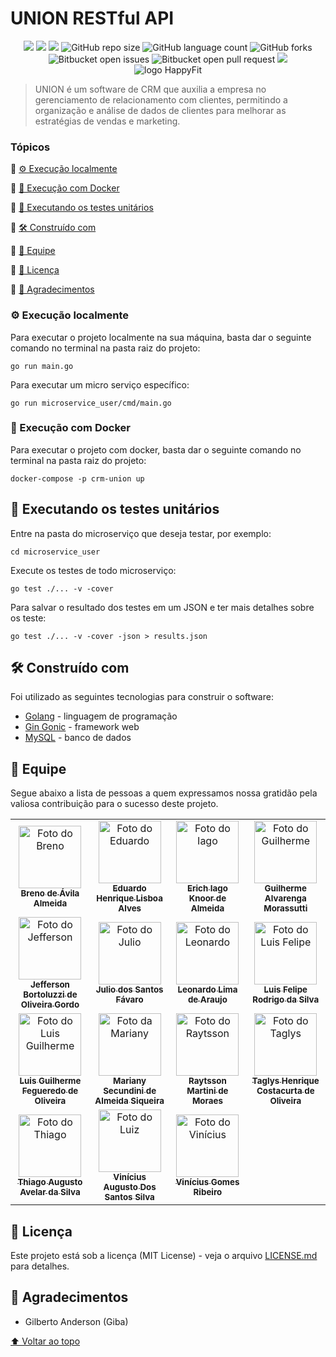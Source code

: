 # UNION RESTful API

<div align="center">
  <img src="https://img.shields.io/static/v1?label=golang&message=language&color=blue&style=for-the-badge&logo=GO"/>
  <img src="https://img.shields.io/static/v1?label=gin%20gonic&message=framework&color=orange&style=for-the-badge&logo=GO"/>
  <img src="http://img.shields.io/static/v1?label=License&message=MIT&color=green&style=for-the-badge"/>
  <img alt="GitHub repo size" src="https://img.shields.io/github/repo-size/ViniciusGR797/crm_union?style=for-the-badge">
  <img alt="GitHub language count" src="https://img.shields.io/github/languages/count/ViniciusGR797/crm_union?style=for-the-badge">
  <img alt="GitHub forks" src="https://img.shields.io/github/forks/ViniciusGR797/crm_union?style=for-the-badge">
  <img alt="Bitbucket open issues" src="https://img.shields.io/bitbucket/issues/ViniciusGR797/crm_union?style=for-the-badge">
  <img alt="Bitbucket open pull request" src="https://img.shields.io/bitbucket/pr-raw/ViniciusGR797/crm_union?style=for-the-badge">
  <img src="http://img.shields.io/static/v1?label=STATUS&message=Development&color=GREEN&style=for-the-badge"/>
  
</div>

<div align="center">
  <img src="https://cdn.discordapp.com/attachments/1089358473483006105/1092501283291795527/LogoUnion.png" alt="logo HappyFit">
</div>
  
> UNION é um software de CRM que auxilia a empresa no gerenciamento de relacionamento com clientes, permitindo a organização e análise de dados de clientes para melhorar as estratégias de vendas e marketing.

### Tópicos 

:small_blue_diamond: [⚙ Execução localmente](#-execução-localmente)

:small_blue_diamond: [🐳 Execução com Docker](#-execução-com-docker)

:small_blue_diamond: [📃 Executando os testes unitários](#-executando-os-testes-unitários)

:small_blue_diamond: [🛠 Construído com](#-construído-com)

:small_blue_diamond: [👥 Equipe](#-equipe)

:small_blue_diamond: [📄 Licença](#-licença)

:small_blue_diamond: [🎁 Agradecimentos](#-agradecimentos)

### ⚙ Execução localmente

Para executar o projeto localmente na sua máquina, basta dar o seguinte comando no terminal na pasta raiz do projeto:

```
go run main.go
```

Para executar um micro serviço específico:

```
go run microservice_user/cmd/main.go
```

### 🐳 Execução com Docker
Para executar o projeto com docker, basta dar o seguinte comando no terminal na pasta raiz do projeto:
```
docker-compose -p crm-union up
```

## 📃 Executando os testes unitários

Entre na pasta do microserviço que deseja testar, por exemplo:
```
cd microservice_user
```

Execute os testes de todo microserviço:
```
go test ./... -v -cover
```

Para salvar o resultado dos testes em um JSON e ter mais detalhes sobre os teste:
```
go test ./... -v -cover -json > results.json
```

## 🛠 Construído com
Foi utilizado as seguintes tecnologias para construir o software:

* [Golang](https://go.dev/doc/) - linguagem de programação
* [Gin Gonic](https://github.com/gin-gonic/gin) - framework web 
* [MySQL](https://dev.mysql.com/doc/) - banco de dados

## 👥 Equipe

Segue abaixo a lista de pessoas a quem expressamos nossa gratidão pela valiosa contribuição para o sucesso deste projeto.

<table>
  <tr>
    <td align="center">
      <a href="https://github.com/Breno-AA">
        <img src="https://avatars.githubusercontent.com/u/45759261?v=4" width="100px;" alt="Foto do Breno"/><br>
        <sub>
          <b>Breno de Ávila Almeida</b>
        </sub>
      </a>
    </td>
    <td align="center">
      <a href="https://github.com/Eduardo-Lisboa">
        <img src="https://avatars.githubusercontent.com/u/108145431?v=4" width="100px;" alt="Foto do Eduardo"/><br>
        <sub>
          <b>Eduardo Henrique Lisboa Alves</b>
        </sub>
      </a>
    </td>
    <td align="center">
      <a href="https://github.com/erich-ika">
        <img src="https://avatars.githubusercontent.com/u/95936922?v=4" width="100px;" alt="Foto do Iago"/><br>
        <sub>
          <b>Erich Iago Knoor de Almeida</b>
        </sub>
      </a>
    </td>
    <td align="center">
      <a href="https://github.com/Guilhermealst">
        <img src="https://avatars.githubusercontent.com/u/116703599?v=4" width="100px;" alt="Foto do Guilherme"/><br>
        <sub>
          <b>Guilherme Alvarenga Morassutti</b>
        </sub>
      </a>
    </td>
  </tr>
  <tr>
    <td align="center">
      <a href="https://github.com/Jeffersonbortoluzzi">
        <img src="https://avatars.githubusercontent.com/u/95036870?v=4" width="100px;" alt="Foto do Jefferson"/><br>
        <sub>
          <b>Jefferson Bortoluzzi de Oliveira Gordo</b>
        </sub>
      </a>
    </td>
    <td align="center">
      <a href="https://github.com/JulioFavaro98">
        <img src="https://avatars.githubusercontent.com/u/94727206?v=4" width="100px;" alt="Foto do Julio"/><br>
        <sub>
          <b>Julio dos Santos Fávaro</b>
        </sub>
      </a>
    </td>
    <td align="center">
      <a href="https://github.com/leohlima">
        <img src="https://avatars.githubusercontent.com/u/88112020?v=4" width="100px;" alt="Foto do Leonardo"/><br>
        <sub>
          <b>Leonardo Lima de Araujo</b>
        </sub>
      </a>
    </td>
    <td align="center">
      <a href="https://github.com/LuisFelipeRodrigo">
        <img src="https://avatars.githubusercontent.com/u/103063554?v=4" width="100px;" alt="Foto do Luis Felipe"/><br>
        <sub>
          <b>Luis Felipe Rodrigo da Silva</b>
        </sub>
      </a>
    </td>
  </tr>
  <tr>
    <td align="center">
      <a href="https://github.com/GuilhermeFegueredo">
        <img src="https://avatars.githubusercontent.com/u/80172606?v=4" width="100px;" alt="Foto do Luis Guilherme"/><br>
        <sub>
          <b>Luis Guilherme Fegueredo de Oliveira</b>
        </sub>
      </a>
    </td>
    <td align="center">
      <a href="https://github.com/MarianySecundini">
        <img src="https://avatars.githubusercontent.com/u/86186072?v=4" width="100px;" alt="Foto da Mariany"/><br>
        <sub>
          <b>Mariany Secundini de Almeida Siqueira</b>
        </sub>
      </a>
    </td>
    <td align="center">
      <a href="https://github.com/Raytsson">
        <img src="https://avatars.githubusercontent.com/u/107050617?v=4" width="100px;" alt="Foto do Raytsson"/><br>
        <sub>
          <b>Raytsson Martini de Moraes</b>
        </sub>
      </a>
    </td>
    <td align="center">
      <a href="https://github.com/taglyscostacurta">
        <img src="https://avatars.githubusercontent.com/u/97138443?v=4" width="100px;" alt="Foto do Taglys"/><br>
        <sub>
          <b>Taglys Henrique Costacurta de Oliveira</b>
        </sub>
      </a>
    </td>
  </tr>
  <tr>
    <td align="center">
      <a href="https://github.com/Avelar19">
        <img src="https://avatars.githubusercontent.com/u/118865712?v=4" width="100px;" alt="Foto do Thiago"/><br>
        <sub>
          <b>Thiago Augusto Avelar da Silva</b>
        </sub>
      </a>
    </td>
    <td align="center">
      <a href="https://github.com/V1n1c1usAu">
        <img src="https://avatars.githubusercontent.com/u/96804098?v=4" width="100px;" alt="Foto do Luiz"/><br>
        <sub>
          <b>Vinícius Augusto Dos Santos Silva</b>
        </sub>
      </a>
    </td>
    <td align="center">
      <a href="https://github.com/ViniciusGR797">
        <img src="https://avatars.githubusercontent.com/u/106624536?v=4" width="100px;" alt="Foto do Vinícius"/><br>
        <sub>
          <b>Vinícius Gomes Ribeiro</b>
        </sub>
      </a>
    </td>
  </tr>
</table>

## 📄 Licença

Este projeto está sob a licença (MIT License) - veja o arquivo [LICENSE.md](https://github.com/ViniciusGR797/crm_union/blob/main/license) para detalhes.

## 🎁 Agradecimentos

* Gilberto Anderson (Giba)

[⬆ Voltar ao topo](#union-restful-api)<br>
